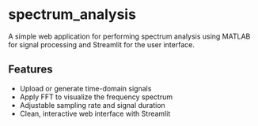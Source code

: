 # spectrum_analysis
A simple web application for performing spectrum analysis using MATLAB for signal processing and Streamlit for the user interface.

## Features

- Upload or generate time-domain signals
- Apply FFT to visualize the frequency spectrum
- Adjustable sampling rate and signal duration
- Clean, interactive web interface with Streamlit


